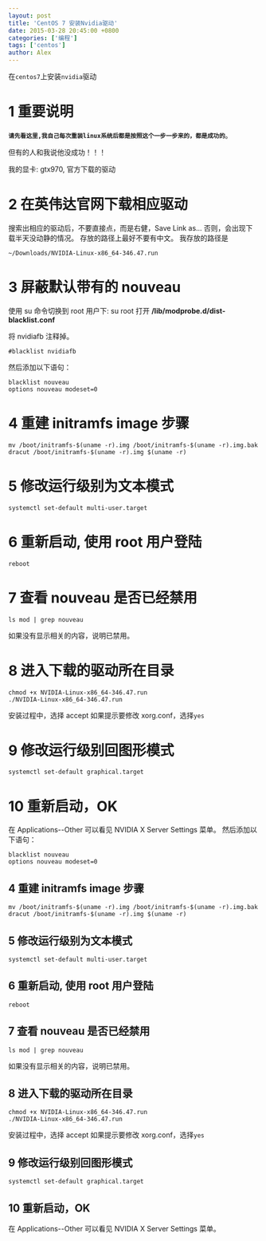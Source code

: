 ```yaml
---
layout: post
title: 'CentOS 7 安装Nvidia驱动'
date: 2015-03-28 20:45:00 +0800
categories: ['编程']
tags: ['centos']
author: Alex
---
```


在`centos7`上安装`nvidia`驱动

# 1 重要说明

**`请先看这里,我自己每次重装linux系统后都是按照这个一步一步来的，都是成功的`**。

但有的人和我说他没成功！！！

我的显卡: gtx970, 官方下载的驱动

# 2 在英伟达官网下载相应驱动

搜索出相应的驱动后，不要直接点，而是右健，Save Link as...
否则，会出现下载半天没动静的情况。
存放的路径上最好不要有中文。
我存放的路径是

```
~/Downloads/NVIDIA-Linux-x86_64-346.47.run
```

# 3 屏蔽默认带有的 nouveau

使用 su 命令切换到 root 用户下: su root
打开 **/lib/modprobe.d/dist-blacklist.conf**

将 nvidiafb 注释掉。

```
#blacklist nvidiafb
```

然后添加以下语句：

```
blacklist nouveau
options nouveau modeset=0
```

# 4 重建 initramfs image 步骤

```
mv /boot/initramfs-$(uname -r).img /boot/initramfs-$(uname -r).img.bak
dracut /boot/initramfs-$(uname -r).img $(uname -r)
```

# 5 修改运行级别为文本模式

```
systemctl set-default multi-user.target
```

# 6 重新启动, 使用 root 用户登陆

```
reboot
```

# 7 查看 nouveau 是否已经禁用

```
ls mod | grep nouveau
```

如果没有显示相关的内容，说明已禁用。

# 8 进入下载的驱动所在目录

```
chmod +x NVIDIA-Linux-x86_64-346.47.run
./NVIDIA-Linux-x86_64-346.47.run
```

安装过程中，选择 accept
如果提示要修改 xorg.conf，选择`yes`

# 9 修改运行级别回图形模式

```
systemctl set-default graphical.target
```

# 10 重新启动，OK

在 Applications--Other 可以看见 NVIDIA X Server Settings 菜单。
然后添加以下语句：

```
blacklist nouveau
options nouveau modeset=0
```

## 4 重建 initramfs image 步骤

```
mv /boot/initramfs-$(uname -r).img /boot/initramfs-$(uname -r).img.bak
dracut /boot/initramfs-$(uname -r).img $(uname -r)
```

## 5 修改运行级别为文本模式

```
systemctl set-default multi-user.target
```

## 6 重新启动, 使用 root 用户登陆

```
reboot
```

## 7 查看 nouveau 是否已经禁用

```
ls mod | grep nouveau
```

如果没有显示相关的内容，说明已禁用。

## 8 进入下载的驱动所在目录

```
chmod +x NVIDIA-Linux-x86_64-346.47.run
./NVIDIA-Linux-x86_64-346.47.run
```

安装过程中，选择 accept
如果提示要修改 xorg.conf，选择`yes`

## 9 修改运行级别回图形模式

```
systemctl set-default graphical.target
```

## 10 重新启动，OK

在 Applications--Other 可以看见 NVIDIA X Server Settings 菜单。
